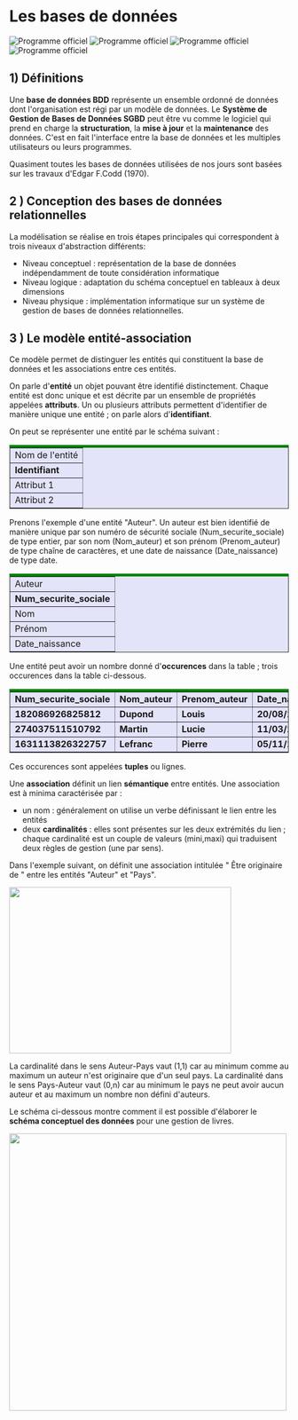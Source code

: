# Les bases de données

![Programme officiel ](assets/bo1.png)
![Programme officiel ](assets/bo2.png)
![Programme officiel ](assets/bo3.png)
![Programme officiel ](assets/bo4.png)

## 1) Définitions

Une **base de données BDD** représente un ensemble ordonné de données dont l'organisation est régi par un modèle de données.
Le **Système de Gestion de Bases de Données SGBD** peut être vu comme le logiciel qui prend en charge la **structuration**, la **mise à jour** et la **maintenance** des données. C'est en fait l'interface entre la base de données et les multiples utilisateurs ou leurs programmes.

Quasiment toutes les bases de données utilisées de nos jours sont basées sur les travaux d'Edgar F.Codd (1970).

## 2 ) Conception des bases de données relationnelles

La modélisation se réalise en trois étapes principales qui correspondent à trois niveaux d'abstraction différents: 
- Niveau conceptuel : représentation de la base de données indépendamment de toute considération informatique
- Niveau logique : adaptation du schéma conceptuel en tableaux à deux dimensions
- Niveau physique : implémentation informatique sur un système de gestion de bases de données relationnelles.

## 3 ) Le modèle entité-association

Ce modèle permet de distinguer les entités qui constituent la base de données et les associations entre ces entités.

On parle d'**entité** un objet pouvant être identifié distinctement. Chaque entité est donc unique et est décrite par un ensemble de propriétés appelées **attributs**. Un ou plusieurs attributs permettent d'identifier de manière unique une entité ; on parle alors d'**identifiant**. 

On peut se représenter une entité par le schéma suivant : 

<table border="1" width="20%" style="border-collapse:collapse;border-top:5px solid green;" bgcolor=#E3E4FA>
<tr>
<td>Nom de l'entité</td>
</tr>
<tr>
<td><strong>Identifiant</strong></td>
</tr>
<tr>
<td>Attribut 1</td>
</tr>
<tr>
<td>Attribut 2</td>
</tr>
</table>

Prenons l'exemple d'une entité "Auteur". Un auteur est bien identifié de manière unique par son numéro de sécurité sociale (Num_securite_sociale) de type entier, par son nom (Nom_auteur) et son prénom (Prenom_auteur) de type chaîne de caractères, et une date de naissance (Date_naissance) de type date.

<table border="1" width="20%" style="border-collapse:collapse;border-top:5px solid green;" bgcolor=#E3E4FA>
<tr>
<td>Auteur</td>
</tr>
<tr>
<td><strong>Num_securite_sociale</strong></td>
</tr>
<tr>
<td>Nom</td>
</tr>
<tr>
<td>Prénom</td>
</tr>
<tr>
<td>Date_naissance</td>
</tr>
</table>

Une entité peut avoir un nombre donné d'**occurences** dans la table ; trois occurences dans la table ci-dessous.

<table border="1" width="20%" style="border-collapse:collapse;border-top:5px solid green;" bgcolor=#E3E4FA>
<tr>
<td><strong>Num_securite_sociale</strong></td>
<td><strong>Nom_auteur</strong></td>
<td><strong>Prenom_auteur</strong></td>
<td><strong>Date_naissance</strong></td>
</tr>
<tr>
<td><strong>182086926825812</strong></td>
<td><strong>Dupond</strong></td>
<td><strong>Louis</strong></td>
<td><strong>20/08/1982</strong></td>
</tr>
<tr>
<td><strong>274037511510792</strong></td>
<td><strong>Martin</strong></td>
<td><strong>Lucie</strong></td>
<td><strong>11/03/1974</strong></td>
</tr>
<tr>
<td><strong>1631113826322757</strong></td>
<td><strong>Lefranc</strong></td>
<td><strong>Pierre</strong></td>
<td><strong>05/11/1963</strong></td>
</tr>
</table>

Ces occurences sont appelées **tuples** ou lignes.

Une **association** définit un lien **sémantique** entre entités.
Une association est à minima caractérisée par :
- un nom : généralement on utilise un verbe définissant le lien entre les entités
- deux **cardinalités** : elles sont présentes sur les deux extrémités du lien ; chaque cardinalité est un couple de valeurs (mini,maxi) qui traduisent deux règles de gestion (une par sens).

Dans l'exemple suivant, on définit une association intitulée " Être originaire de " entre les entités "Auteur" et "Pays". 

 <img src="assets/Association_base.png" width="400" height="300"> 

La cardinalité dans le sens Auteur-Pays vaut (1,1) car au minimum comme au maximum un auteur n'est originaire que d'un seul pays.
La cardinalité dans le sens Pays-Auteur vaut (0,n) car au minimum le pays ne peut avoir aucun auteur et au maximum un nombre non défini d'auteurs.

Le schéma ci-dessous montre comment il est possible d'élaborer le **schéma conceptuel des données** pour une gestion de livres.

 <img src="assets/Association_gestion_livres.png" width="500" height="500"> 
